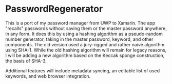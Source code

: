# PasswordRegenerator

This is a port of my password manager from UWP to Xamarin. The app "recalls" passwords without saving them or the master password anywhere, in any form. It does this by using a hashing algorithm as a pseudo-random number generator, taking in the master password, keyword, and other components. The old version used a jury-rigged and rather naive algorithm using SHA-1. While the old hashing algorithm will remain for legacy reasons, I will be adding a new algorithm based on the Keccak sponge construction, the basis of SHA-3.

Additional features will include metadata syncing, an editable list of used keywords, and web browser integration.
